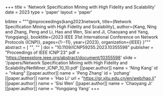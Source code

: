 +++
title = 'Network Specification Mining with High Fidelity and Scalability'
date = 2023
type = 'paper'
layout = 'paper'

bibtex = """@inproceedings{kang2023network,
  title={Network Specification Mining with High Fidelity and Scalability},
  author={Kang, Ning and Zhang, Peng and Li, Hao and Wen, Sisi and Ji, Chaoyang and Yang, Yongqiang},
  booktitle={2023 IEEE 31st International Conference on Network Protocols (ICNP)},
  pages={1--11},
  year={2023},
  organization={IEEE}
}"""
abstract = [
    "",
    ""
]
doi = "10.1109/ICNP59255.2023.10355598"
publisher = "Proceedings of IEEE ICNP'23"
pdf = 'https://ieeexplore.ieee.org/abstract/document/10355598'
slide = '/papers/Network Specification Mining with High Fidelity and Scalability/NetMiner_ICNP_10_10.pdf'
[[paper.author]]
    name = 'Ning Kang'
    id = "nkang"
[[paper.author]]
    name = 'Peng Zhang'
    id = 'pzhang'
[[paper.author]]
    name = 'Hao Li'
    url = "https://gr.xjtu.edu.cn/en/web/hao.li"
[[paper.author]]
    name = 'Sisi Wen'
[[paper.author]]
    name = 'Chaoyang Ji'
[[paper.author]]
    name = 'Yongqiang Yang'
+++
